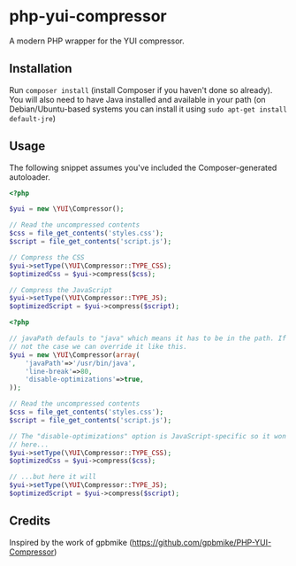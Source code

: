 php-yui-compressor
==================

A modern PHP wrapper for the YUI compressor.

Installation
------------

Run `composer install` (install Composer if you haven't done so already). You will also need to have Java installed and available in your path (on Debian/Ubuntu-based systems you can install it using `sudo apt-get install default-jre`)

Usage
-----

The following snippet assumes you've included the Composer-generated autoloader.

```php
<?php

$yui = new \YUI\Compressor();

// Read the uncompressed contents
$css = file_get_contents('styles.css');
$script = file_get_contents('script.js');

// Compress the CSS
$yui->setType(\YUI\Compressor::TYPE_CSS);
$optimizedCss = $yui->compress($css);

// Compress the JavaScript
$yui->setType(\YUI\Compressor::TYPE_JS);
$optimizedScript = $yui->compress($script);
```

```php
<?php

// javaPath defauls to "java" which means it has to be in the path. If that's 
// not the case we can override it like this.
$yui = new \YUI\Compressor(array(
	'javaPath'=>'/usr/bin/java',
	'line-break'=>80,
	'disable-optimizations'=>true,
));

// Read the uncompressed contents
$css = file_get_contents('styles.css');
$script = file_get_contents('script.js');

// The "disable-optimizations" option is JavaScript-specific so it won't apply 
// here...
$yui->setType(\YUI\Compressor::TYPE_CSS);
$optimizedCss = $yui->compress($css);

// ...but here it will
$yui->setType(\YUI\Compressor::TYPE_JS);
$optimizedScript = $yui->compress($script);
```

Credits
-------

Inspired by the work of gpbmike (https://github.com/gpbmike/PHP-YUI-Compressor)
